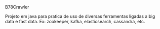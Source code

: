 B78Crawler

Projeto em java para pratica de uso de diversas ferramentas ligadas a big data e fast data.
Ex: zookeeper, kafka, elasticsearch, cassandra, etc.

